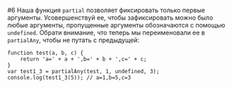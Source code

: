 #6
Наша функция `partial` позволяет фиксировать только первые аргументы. Усовершенствуй ее, чтобы зафиксировать можно было любые аргументы, пропущенные аргументы обозначаются с помощью `undefined`. Обрати внимание, что теперь мы переименовали ее в `partialAny`, чтобы не путать с предыдущей:


```
function test(a, b, c) { 
	return 'a=' + a + ',b=' + b + ',c=' + c; 
} 
var test1_3 = partialAny(test, 1, undefined, 3);
console.log(test1_3(5)); // a=1,b=5,c=3
```
